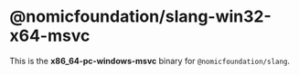 <!-- cSpell:disable -->

# @nomicfoundation/slang-win32-x64-msvc

This is the **x86_64-pc-windows-msvc** binary for `@nomicfoundation/slang`.

